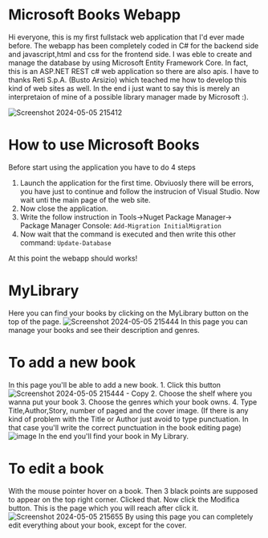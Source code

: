 # Microsoft Books Webapp
  Hi everyone, this is my first fullstack web application that I'd ever made before.
  The webapp has been completely coded in C# for the backend side and javascript,html and css for the frontend side.
  I was eble to create and manage the database by using Microsoft Entity Framework Core. In fact, this is an ASP.NET REST c# web application so there are also apis.
  I have to thanks Reti S.p.A. (Busto Arsizio) which teached me how to develop this kind of web sites as well.
  In the end i just want to say this is merely an interpretaion of mine of a possible library manager made by Microsoft :).
  
  ![Screenshot 2024-05-05 215412](https://github.com/FullMonkeyy/MicrosoftBooks-WebApplicationProject/assets/144152021/71b45323-6615-4295-9ca6-d8f28396aa50)

# How to use Microsoft Books
  Before start using the application you have to do 4 steps
  1. Launch the application for the first time. Obviuosly there will be errors, you have just to continue and follow the instrucion of Visual Studio. Now wait unti the main page of the web site.                                                  
  2. Now close the application.
  3. Write the follow instruction in Tools->Nuget Package Manager-> Package Manager Console:
       ``` Add-Migration InitialMigration ```
  4. Now wait that the command is executed and then write this other command:
       ``` Update-Database ```
  
  At this point the webapp should works!

# MyLibrary
  Here you can find your books by clicking on the MyLibrary button on the top of the page.
  ![Screenshot 2024-05-05 215444](https://github.com/FullMonkeyy/MicrosoftBooks-WebApplicationProject/assets/144152021/6a77db96-efaa-4a04-b501-0e4736dc5bdb)
  In this page you can manage your books and see their description and genres.

# To add a new book
  In this page you'll be able to add a new book.
    1. Click this button
       ![Screenshot 2024-05-05 215444 - Copy](https://github.com/FullMonkeyy/MicrosoftBooks-WebApplicationProject/assets/144152021/f3bf7837-ef60-4f0a-9a8d-d631fb11f303)
    2. Choose the shelf where you wanna put your book
    3. Choose the genres which your book owns.
    4. Type Title,Author,Story, number of paged and the cover image. (If there is any kind of problem with the Title or Author just avoid to type punctuation. In that case you'll write the correct punctuation in the book editing page)
       ![image](https://github.com/FullMonkeyy/MicrosoftBooks-WebApplicationProject/assets/144152021/39515466-6f16-4020-8f26-6422f642f744)
  In the end you'll find your book in My Library.

# To edit a book
With the mouse pointer hover on a book. Then 3 black points are supposed to appear on the top right corner. Clicked that.
Now click the Modifica button.
This is the page which you will reach after click it.
![Screenshot 2024-05-05 215655](https://github.com/FullMonkeyy/MicrosoftBooks-WebApplicationProject/assets/144152021/74805c15-fb6c-4804-b122-9451d2c30350)
By using this page you can completely edit everything about your book, except for the cover.

  
